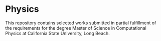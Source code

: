 # Physics

This repository contains selected works submitted in partial fulfillment of the requirements for the degree Master of Science in Computational Physics at California State University, Long Beach.
